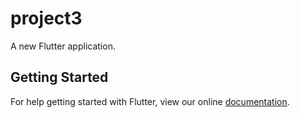 # project3

A new Flutter application.

## Getting Started

For help getting started with Flutter, view our online
[documentation](https://flutter.io/).
